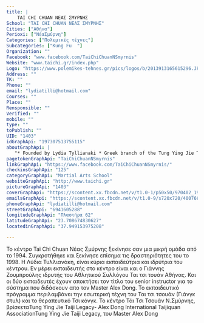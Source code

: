 ```yaml
---
title: |
    TAI CHI CHUAN ΝΕΑΣ ΣΜΥΡΝΗΣ
School: "TAI CHI CHUAN ΝΕΑΣ ΣΜΥΡΝΗΣ"
Cities: ["Αθήνα"]
Perioxi: ["ΝέαΣμύρνη"]
Categories: ["Πολεμικές τέχνες"]
Subcategories: ["Kung Fu  "]
Organization: ""
Facebook: "www.facebook.com/TaiChiChuanNSmyrnis"
Website: "www.taichi.gr/index.php"
Logo: "https://www.polemikes-tehnes.gr/pics/logos/b/2013913165615296.JPG"
Address: ""
TK: ""
Phone: ""
email: "lydiatilli@hotmail.com"
Courses: ""
Place: ""
Rensponsible: ""
Verified: ""
mobile: ""
type: ""
toPublish: ""
UID: "1403"
idGraphApi: "197307513755115"
aboutGraphApi: | 
   "* Founded by Lydia Tyllianaki * Greek branch of the Tung Ying Jie Taiji Legacy- Alex Dong International Taijiquan Association. "
pagetokenGraphApi: "TaiChiChuanNSmyrnis"
linkGraphApi: "https://www.facebook.com/TaiChiChuanNSmyrnis/"
checkinsGraphApi: "125"
categoryGraphApi: "Martial Arts School"
websiteGraphApi: "http://www.taichi.gr"
pictureGraphApi: "1403"
coverGraphApi: "https://scontent.xx.fbcdn.net/v/t1.0-1/p50x50/970402_197761240376409_1030256295_n.png?oh=d2f01c2c22dc438d92b47d91d75edc92&amp;oe=5B3F51ED"
emailsGraphApi: "https://scontent.xx.fbcdn.net/v/t1.0-9/s720x720/400766_197761780376355_41740514_n.jpg?oh=8b3f103f9499f3c0d66faa5201c83244&amp;oe=5B4108A1"
phoneGraphApi: "lydiatilli@hotmail.com"
streetGraphApi: "6941605288"
longitudeGraphApi: "Πλαστήρα 62"
latitudeGraphApi: "23.708674830627"
locatedinGraphApi: "37.949153975208"

---
```


Το κέντρο Tai Chi Chuan Νέας Σμύρνης ξεκίνησε σαν μια μικρή ομάδα από το 1994. Συγκροτήθηκε και ξεκίνησε επίσημα τις δραστηριότητες του το 1998. Η Λύδια Τυλλιανάκη, είναι κύρια εκπαιδεύτρια και ιδρύτρια του κέντρου. Εν μέρει εκπαιδευτής στο κέντρο είναι και ο Γιάννης Ζουμπρούλης ιδρυτής του Αθλητικού Συλλόγου Ται τσι τουάν Αθήνας. Και οι δύο εκπαιδευτές έχουν αποκτήσει τον τίτλο του senior instructor για το σύστημα που διδάσκoυν απο τον Master Alex Dong. Το εκπαιδευτικό πρόγραμμα περιλαμβάνει την εσωτερική τέχνη του Ται τσι τσουάν (Γιάνγκ στυλ) και το θεραπευτικό Τσι κόνγκ. Το κέντρο Τάι Τσι Τσουάν Ν.Σμύρνης, βρίσκεταTung Ying Jie Taiji Legacy- Alex Dong International Taijiquan AssociationTung Ying Jie Taiji Legacy, του Master Alex Dong

